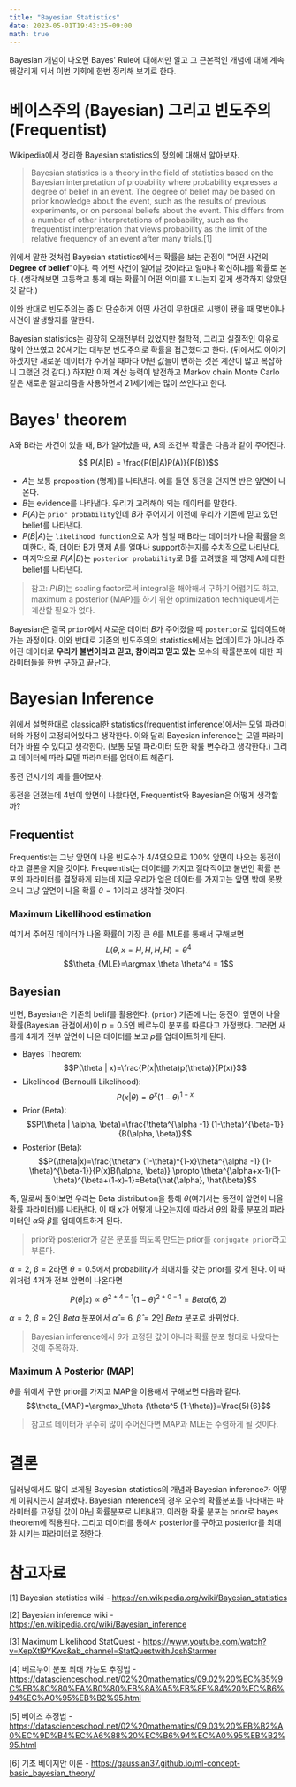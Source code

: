 ```yaml
---
title: "Bayesian Statistics"
date: 2023-05-01T19:43:25+09:00
math: true
---
```


Bayesian 개념이 나오면 Bayes' Rule에 대해서만 알고 그 근본적인 개념에 대해 계속 헷갈리게 되서 이번 기회에 한번 정리해 보기로 한다.

# 베이스주의 (Bayesian) 그리고 빈도주의 (Frequentist)

Wikipedia에서 정리한 Bayesian statistics의 정의에 대해서 알아보자.

> Bayesian statistics is a theory in the field of statistics based on the Bayesian interpretation of probability where probability expresses a degree of belief in an event. The degree of belief may be based on prior knowledge about the event, such as the results of previous experiments, or on personal beliefs about the event. This differs from a number of other interpretations of probability, such as the frequentist interpretation that views probability as the limit of the relative frequency of an event after many trials.[1]

위에서 말한 것처럼 Bayesian statistics에서는 확률을 보는 관점이 "어떤 사건의 **Degree of belief**"이다. 즉 어떤 사건이 일어날 것이라고 얼마나 확신하냐를 확률로 본다. (생각해보면 고등학교 통계 때는 확률이 어떤 의미를 지니는지 깊게 생각하지 않았던 것 같다.)

이와 반대로 빈도주의는 좀 더 단순하게 어떤 사건이 무한대로 시행이 됐을 때 몇번이나 사건이 발생할지를 말한다.

Bayesian statistics는 굉장히 오래전부터 있었지만 철학적, 그리고 실질적인 이유로 많이 안쓰였고 20세기는 대부분 빈도주의로 확률을 접근했다고 한다. (뒤에서도 이야기 하겠지만 새로운 데이터가 주어질 때마다 어떤 값들이 변하는 것은 계산이 많고 복잡하니 그랬던 것 같다.) 하지만 이제 계산 능력이 발전하고 Markov chain Monte Carlo 같은 새로운 알고리즘을 사용하면서 21세기에는 많이 쓰인다고 한다.

# Bayes' theorem

A와 B라는 사건이 있을 때, B가 일어났을 때, A의 조건부 확률은 다음과 같이 주어진다.

$$ P(A|B) = \frac{P(B|A)P(A)}{P(B)}$$

- $A$는 보통 proposition (명제)를 나타낸다. 예를 들면 동전을 던지면 반은 앞면이 나온다.
- $B$는 evidence를 나타낸다. 우리가 고려해야 되는 데이터를 말한다. 
- $P(A)$는 `prior probability`인데 $B$가 주어지기 이전에 우리가 기존에 믿고 있던 belief를 나타낸다.
- $P(B|A)$는 `likelihood function`으로 A가 참일 때 B라는 데이터가 나올 확률을 의미한다. 즉, 데이터 B가 명제 A를 얼마나 support하는지를 수치적으로 나타낸다.
- 마지막으로 $P(A|B)$는 `posterior probability`로 B를 고려했을 때 명제 A에 대한 belief를 나타낸다.

> 참고: $P(B)$는 scaling factor로써 integral을 해야해서 구하기 어렵기도 하고, maximum a posterior (MAP)를 하기 위한 optimization technique에서는 계산할 필요가 없다.

Bayesian은 결국 `prior`에서 새로운 데이터 $B$가 주어졌을 때 `posterior`로 업데이트해가는 과정이다. 이와 반대로 기존의 빈도주의의 statistics에서는 업데이트가 아니라 주어진 데이터로 **우리가 불변이라고 믿고, 참이라고 믿고 있는** 모수의 확률분포에 대한 파라미터들을 한번 구하고 끝난다.

# Bayesian Inference
위에서 설명한대로 classical한 statistics(frequentist inference)에서는 모델 파라미터와 가정이 고정되어있다고 생각한다. 이와 달리 Bayesian inference는 모델 파라미터가 바뀔 수 있다고 생각한다. (보통 모델 파라미터 또한 확률 변수라고 생각한다.) 그리고 데이터에 따라 모델 파라미터를 업데이트 해준다.

동전 던지기의 예를 들어보자.

동전을 던졌는데 4번이 앞면이 나왔다면, Frequentist와 Bayesian은 어떻게 생각할까?

## Frequentist

Frequentist는 그냥 앞면이 나올 빈도수가 4/4였으므로 100% 앞면이 나오는 동전이라고 결론을 지을 것이다. Frequentist는 데이터를 가지고 절대적이고 불변인 확률 분포의 파라미터를 결정하게 되는데 지금 우리가 얻은 데이터를 가지고는 앞면 밖에 못봤으니 그냥 앞면이 나올 확률 $\theta=1$이라고 생각할 것이다.

### Maximum Likellihood estimation

여기서 주어진 데이터가 나올 확률이 가장 큰 $\theta$를 MLE를 통해서 구해보면 
$$L(\theta, x=H,H,H,H)=\theta^4$$
$$\theta_{MLE}=\argmax_\theta \theta^4 = 1$$

## Bayesian

반면, Bayesian은 기존의 belif를 활용한다. (`prior`) 기존에 나는 동전이 앞면이 나올 확률(Bayesian 관점에서)이 $p=0.5$인 베르누이 분포를 따른다고 가정했다. 그러면 새롭게 4개가 전부 앞면이 나온 데이터를 보고 $p$를 업데이트하게 된다.

- Bayes Theorem: $$P(\theta | x)=\frac{P(x|\theta)p(\theta)}{P(x)}$$
- Likelihood (Bernoulli Likelihood): $$ P(x|\theta)=\theta^x (1-\theta)^{1-x}$$
- Prior (Beta): $$P(\theta | \alpha, \beta)=\frac{\theta^{\alpha -1} (1-\theta)^{\beta-1}}{B(\alpha, \beta)}$$
- Posterior (Beta): $$P(\theta|x)=\frac{\theta^x (1-\theta)^{1-x}\theta^{\alpha -1} (1-\theta)^{\beta-1}}{P(x)B(\alpha, \beta)} \propto \theta^{\alpha+x-1}(1-\theta)^{\beta+(1-x)-1}=Beta(\hat{\alpha}, \hat{\beta}$$

즉, 말로써 풀어보면 우리는 Beta distribution을 통해 $\theta$(여기서는 동전이 앞면이 나올 확률 파라미터)를 나타낸다. 이 때 x가 어떻게 나오는지에 따라서 $\theta$의 확률 분포의 파라미터인 $\alpha$와 $\beta$를 업데이트하게 된다.

> prior와 posterior가 같은 분포를 띄도록 만드는 prior를 `conjugate prior`라고 부른다.

$\alpha=2$, $\beta=2$라면 $\theta=0.5$에서 probability가 최대치를 갖는 prior를 갖게 된다. 이 때 위처럼 4개가 전부 앞면이 나온다면

$$P(\theta|x)\propto \theta^{2+4-1}(1-\theta)^{2+0-1}=Beta(6,2)$$

$\alpha=2$, $\beta=2$인 $Beta$ 분포에서  $\hat{\alpha}=6$, $\hat{\beta}=2$인 $Beta$ 분포로 바뀌었다.

> Bayesian inference에서 $\theta$가 고정된 값이 아니라 확률 분포 형태로 나왔다는 것에 주목하자.

### Maximum A Posterior (MAP)

$\theta$를 위에서 구한 prior를 가지고 MAP을 이용해서 구해보면 다음과 같다.
$$\theta_{MAP}=\argmax_\theta {\theta^5 (1-\theta)}=\frac{5}{6}$$


> 참고로 데이터가 무수히 많이 주어진다면 MAP과 MLE는 수렴하게 될 것이다.

# 결론

딥러닝에서도 많이 보게될 Bayesian statistics의 개념과 Bayesian inference가 어떻게 이뤄지는지 살펴봤다. Bayesian inference의 경우 모수의 확률분포를 나타내는 파라미터를 고정된 값이 아닌 확률분포로 나타내고, 이러한 확률 분포는 prior로 bayes theorem에 적용된다. 그리고 데이터를 통해서 posterior를 구하고 posterior를 최대화 시키는 파라미터로 정한다.

# 참고자료
[1] Bayesian statistics wiki - https://en.wikipedia.org/wiki/Bayesian_statistics

[2] Bayesian inference wiki - https://en.wikipedia.org/wiki/Bayesian_inference

[3] Maximum Likelihood StatQuest -  https://www.youtube.com/watch?v=XepXtl9YKwc&ab_channel=StatQuestwithJoshStarmer

[4] 베르누이 분포 최대 가능도 추정법 - https://datascienceschool.net/02%20mathematics/09.02%20%EC%B5%9C%EB%8C%80%EA%B0%80%EB%8A%A5%EB%8F%84%20%EC%B6%94%EC%A0%95%EB%B2%95.html

[5] 베이즈 추정법 - https://datascienceschool.net/02%20mathematics/09.03%20%EB%B2%A0%EC%9D%B4%EC%A6%88%20%EC%B6%94%EC%A0%95%EB%B2%95.html

[6] 기초 베이지안 이론 - https://gaussian37.github.io/ml-concept-basic_bayesian_theory/
